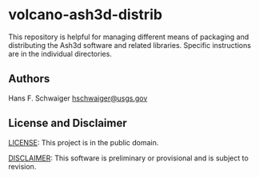 volcano-ash3d-distrib
=====================

This repository is helpful for managing different means of packaging and
distributing the Ash3d software and related libraries. Specific instructions
are in the individual directories.


Authors
-------

Hans F. Schwaiger <hschwaiger@usgs.gov>


License and Disclaimer
----------------------

[LICENSE](LICENSE.md): This project is in the public domain.

[DISCLAIMER](DISCLAIMER.md): This software is preliminary or provisional and is subject to revision.


